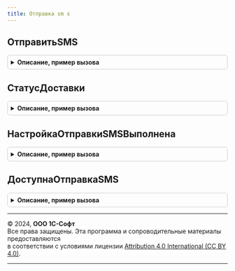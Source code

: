 ```yaml
---
title: Отправка sm s
---
```



## ОтправитьSMS
<details style="margin: 1em 0; padding: 0.5em; border: 1px solid #ccc; border-radius: 6px;">

<summary style="font-weight: bold; cursor: pointer;">Описание, пример вызова</summary>

```bsl

// Отправляет SMS через настроенного поставщика услуги, возвращает идентификатор сообщения.
//
// Параметры:
//  НомераПолучателей  - Массив из Строка - номера получателей в формате +7ХХХХХХХХХХ;
//  Текст              - Строка - текст сообщения, максимальная длина у операторов может быть разной;
//  ИмяОтправителя     - Строка - имя отправителя, которое будет отображаться вместо номера у получателей;
//  ПеревестиВТранслит - Булево - Истина, если требуется переводить текст сообщения в транслит перед отправкой.
//
// Возвращаемое значение:
//  Структура:
//    * ОтправленныеСообщения - Массив из Структура:
//      ** НомерПолучателя - Строка - номер получателя SMS.
//      ** ИдентификаторСообщения - Строка - идентификатор SMS, присвоенный провайдером для отслеживания доставки.
//    * ОписаниеОшибки - Строка - пользовательское представление ошибки, если пустая строка, то ошибки нет.
//
Функция ОтправитьSMS(НомераПолучателей, Знач Текст, ИмяОтправителя = Неопределено, ПеревестиВТранслит = Ложь) Экспорт
```

Пример вызова
```bsl
Результат = ОтправкаSMS.ОтправитьSMS(НомераПолучателей, Текст, ИмяОтправителя, ПеревестиВТранслит);
```
</details>

## СтатусДоставки
<details style="margin: 1em 0; padding: 0.5em; border: 1px solid #ccc; border-radius: 6px;">

<summary style="font-weight: bold; cursor: pointer;">Описание, пример вызова</summary>

```bsl

// Запрашивает статус доставки сообщения у поставщика услуг.
//
// Параметры:
//  ИдентификаторСообщения - Строка - идентификатор, присвоенный SMS при отправке;
//
// Возвращаемое значение:
//  Строка - статус доставки сообщения, который вернул поставщик услуг:
//           "НеОтправлялось" - сообщение еще не было обработано поставщиком услуг (в очереди);
//           "Отправляется"   - сообщение стоит в очереди на отправку у провайдера;
//           "Отправлено"     - сообщение отправлено, ожидается подтверждение о доставке;
//           "НеОтправлено"   - сообщение не отправлено (недостаточно средств на счете, перегружена сеть оператора);
//           "Доставлено"     - сообщение доставлено адресату;
//           "НеДоставлено"   - сообщение не удалось доставить (абонент недоступен, время ожидания подтверждения
//                              доставки от абонента истекло);
//           "Ошибка"         - не удалось получить статус у поставщика услуг (статус неизвестен).
//
Функция СтатусДоставки(Знач ИдентификаторСообщения) Экспорт
```

Пример вызова
```bsl
Результат = ОтправкаSMS.СтатусДоставки(ИдентификаторСообщения) 
```
</details>

## НастройкаОтправкиSMSВыполнена
<details style="margin: 1em 0; padding: 0.5em; border: 1px solid #ccc; border-radius: 6px;">

<summary style="font-weight: bold; cursor: pointer;">Описание, пример вызова</summary>

```bsl

// Проверяет правильность сохраненных настроек отправки SMS.
//
// Возвращаемое значение:
//  Булево - Истина, если отправка SMS уже настроена.
//
Функция НастройкаОтправкиSMSВыполнена() Экспорт
```

Пример вызова
```bsl
Результат = ОтправкаSMS.НастройкаОтправкиSMSВыполнена() 
```
</details>

## ДоступнаОтправкаSMS
<details style="margin: 1em 0; padding: 0.5em; border: 1px solid #ccc; border-radius: 6px;">

<summary style="font-weight: bold; cursor: pointer;">Описание, пример вызова</summary>

```bsl

// Проверяет возможность отправки SMS для текущего пользователя.
//
// Возвращаемое значение:
//  Булево - Истина, если отправка SMS настроена и у текущего пользователя достаточно прав для отправки SMS.
//
Функция ДоступнаОтправкаSMS() Экспорт
```

Пример вызова
```bsl
Результат = ОтправкаSMS.ДоступнаОтправкаSMS() 
```
</details>

---

© 2024, **ООО 1С-Софт**  
Все права защищены. Эта программа и сопроводительные материалы предоставляются  
в соответствии с условиями лицензии [Attribution 4.0 International (CC BY 4.0)](https://creativecommons.org/licenses/by/4.0/legalcode).

---
